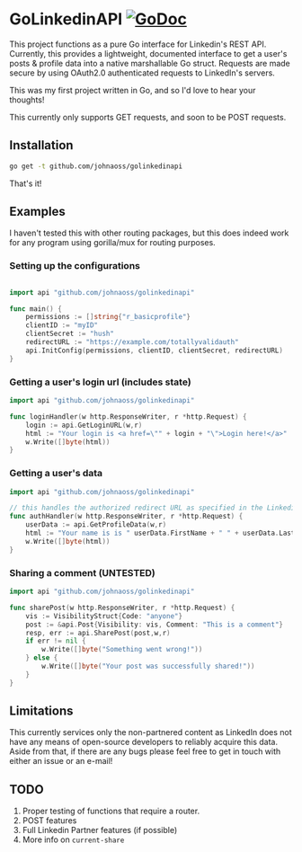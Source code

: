 # GoLinkedinAPI [![GoDoc](https://godoc.org/github.com/johnaoss/golinkedinapi?status.svg)](https://godoc.org/github.com/johnaoss/golinkedinapi)

This project functions as a pure Go interface for Linkedin's REST API. Currently, this provides a lightweight, documented interface to get a user's posts & profile data into a native marshallable Go struct. Requests are made secure by using OAuth2.0 authenticated requests to LinkedIn's servers.

This was my first project written in Go, and so I'd love to hear your thoughts!

This currently only supports GET requests, and soon to be POST requests.

## Installation

```bash
go get -t github.com/johnaoss/golinkedinapi
```

That's it!

## Examples

I haven't tested this with other routing packages, but this does indeed work for any program using gorilla/mux for routing purposes.

### Setting up the configurations

```go

import api "github.com/johnaoss/golinkedinapi"

func main() {
    permissions := []string{"r_basicprofile"}
    clientID := "myID"
    clientSecret := "hush"
    redirectURL := "https://example.com/totallyvalidauth"
    api.InitConfig(permissions, clientID, clientSecret, redirectURL)
}

```

### Getting a user's login url (includes state)

```go
import api "github.com/johnaoss/golinkedinapi"

func loginHandler(w http.ResponseWriter, r *http.Request) {
    login := api.GetLoginURL(w,r)
    html := "Your login is <a href=\"" + login + "\">Login here!</a>"
    w.Write([]byte(html))
}
```

### Getting a user's data

```go
import api "github.com/johnaoss/golinkedinapi"

// this handles the authorized redirect URL as specified in the Linkedin developer console
func authHandler(w http.ResponseWriter, r *http.Request) {
    userData := api.GetProfileData(w,r)
    html := "Your name is is " userData.FirstName + " " + userData.LastName
    w.Write([]byte(html))
}
```

### Sharing a comment (UNTESTED)

```go
import api "github.com/johnaoss/golinkedinapi"

func sharePost(w http.ResponseWriter, r *http.Request) {
    vis := VisibilityStruct{Code: "anyone"}
    post := &api.Post{Visibility: vis, Comment: "This is a comment"}
    resp, err := api.SharePost(post,w,r)
    if err != nil {
        w.Write([]byte("Something went wrong!"))
    } else {
        w.Write([]byte("Your post was successfully shared!"))
    }
}
```

## Limitations

This currently services only the non-partnered content as LinkedIn does not have any means of open-source developers to reliably acquire this data. Aside from that, if there are any bugs please feel free to get in touch with either an issue or an e-mail!

## TODO

1. Proper testing of functions that require a router.
1. POST features
1. Full Linkedin Partner features (if possible)
1. More info on `current-share`
